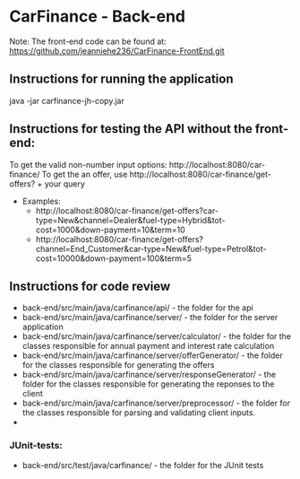 # CarFinance - Back-end
Note: The front-end code can be found at: https://github.com/jeanniehe236/CarFinance-FrontEnd.git
## Instructions for running the application
java -jar carfinance-jh-copy.jar

## Instructions for testing the API without the front-end: 
To get the valid non-number input options: http://localhost:8080/car-finance/
To get the an offer, use http://localhost:8080/car-finance/get-offers? + your query
* Examples:
  * http://localhost:8080/car-finance/get-offers?car-type=New&channel=Dealer&fuel-type=Hybrid&tot-cost=1000&down-payment=10&term=10
  * http://localhost:8080/car-finance/get-offers?channel=End_Customer&car-type=New&fuel-type=Petrol&tot-cost=10000&down-payment=100&term=5

## Instructions for code review
* back-end/src/main/java/carfinance/api/ - the folder for the api
* back-end/src/main/java/carfinance/server/ - the folder for the server application
* back-end/src/main/java/carfinance/server/calculator/ - the folder for the classes responsible for annual payment and interest rate calculation
* back-end/src/main/java/carfinance/server/offerGenerator/ - the folder for the classes responsible for generating the offers
* back-end/src/main/java/carfinance/server/responseGenerator/ - the folder for the classes responsible for generating the reponses to the client
* back-end/src/main/java/carfinance/server/preprocessor/ - the folder for the classes responsible for parsing and validating client inputs.
* 
### JUnit-tests:
* back-end/src/test/java/carfinance/ - the folder for the JUnit tests
